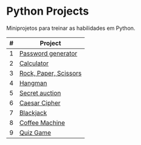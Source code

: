 # Python Projects

Miniprojetos para treinar as habilidades em Python.

| #  | Project |
| -- | ------- |
| 1  | [Password generator](https://github.com/vhsenna/python-projects/tree/main/password_generator) |
| 2  | [Calculator](https://github.com/vhsenna/python-projects/tree/main/calculator) |
| 3  | [Rock, Paper, Scissors](https://github.com/vhsenna/python-projects/tree/main/rock_paper_scissors) |
| 4  | [Hangman](https://github.com/vhsenna/python-projects/tree/main/hangman) |
| 5  | [Secret auction](https://github.com/vhsenna/python-projects/tree/main/secret_auction) |
| 6  | [Caesar Cipher](https://github.com/vhsenna/python-projects/tree/main/caesar_cipher) |
| 7  | [Blackjack](https://github.com/vhsenna/python-projects/tree/main/blackjack) |
| 8  | [Coffee Machine](https://github.com/vhsenna/python-projects/tree/main/coffee_machine) |
| 9  | [Quiz Game](https://github.com/vhsenna/python-projects/tree/main/quiz) |
